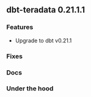 ## dbt-teradata 0.21.1.1

### Features
* Upgrade to dbt v0.21.1

### Fixes

### Docs

### Under the hood
